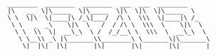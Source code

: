 <pre>
________  ________  ________  ___  ___  ________     
|\   __  \|\_____  \|\_____  \|\  \|\  \|\_____  \    
\ \  \|\  \|____|\ /_\|___/  /\ \  \\\  \|____|\ /_   
 \ \   _  _\    \|\  \   /  / /\ \  \\\  \    \|\  \  
  \ \  \\  \|  __\_\  \ /  /_/__\ \  \\\  \  __\_\  \ 
   \ \__\\ _\ |\_______\\________\ \_______\|\_______\
    \|__|\|__|\|_______|\|_______|\|_______|\|_______|
</pre>

